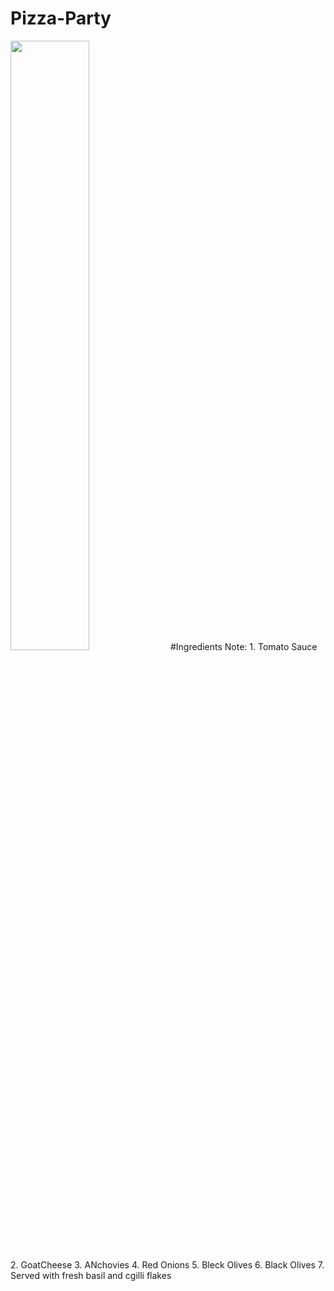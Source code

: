 
# Pizza-Party
<img src = "https://github.com/https://github.com/Rakesh9901491946/Pizza-Party/blob/main/images/istockphoto-1349560406-612x612.jpg" width=50% height= 50%>
#Ingredients
Note:
1. Tomato Sauce
2. GoatCheese
3. ANchovies
4. Red Onions
5. Bleck Olives
6. Black Olives
7. Served with fresh basil and cgilli flakes
